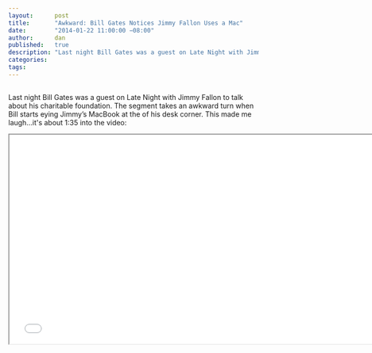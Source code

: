 ```yaml
---
layout:      post
title:       "Awkward: Bill Gates Notices Jimmy Fallon Uses a Mac"
date:        "2014-01-22 11:00:00 −08:00"
author:      dan
published:   true
description: "Last night Bill Gates was a guest on Late Night with Jimmy Fallon to talk about his charitable foundation. The segment takes an awkward turn when Bill starts eying Jimmy’s MacBook at the of his desk corner."
categories:
tags:
---
```


<img class="lazy img-rounded img-responsive" src="data:image/gif;base64,R0lGODlhAQABAIABAP///wAAACwAAAAAAQABAAACAkQBADs=" alt="Bill Gates" data-src="/assets/img/billgates.jpg">

Last night Bill Gates was a guest on Late Night with Jimmy Fallon to talk about his charitable foundation. The segment takes an awkward turn when Bill starts eying Jimmy’s MacBook at the of his desk corner. This made me laugh...it's about 1:35 into the video:

<p><iframe width="750" height="422" src="//www.youtube.com/embed/Qk7pPutimCM" allowfullscreen></iframe></p>
